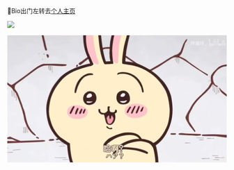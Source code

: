 🤔Bio出门左转去[个人主页](https://dannhiroaki.github.io/)

<p>
  <img src="https://github-readme-stats.vercel.app/api?username=DANNHIROAKI&show_icons=true&theme=vision-friendly-dark">
</p>

<img src="https://raw.githubusercontent.com/DANNHIROAKI/New-Picture-Bed/main/img/image-20241129002833815.png" alt="image-20241129002833815" width=550 />


